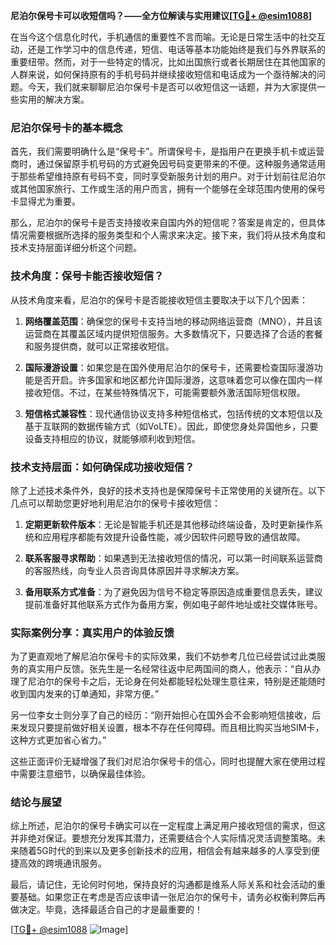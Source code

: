 **尼泊尔保号卡可以收短信吗？——全方位解读与实用建议[[TG💪+ @esim1088](https://t.me/s/esim1088)]**

在当今这个信息化时代，手机通信的重要性不言而喻。无论是日常生活中的社交互动，还是工作学习中的信息传递，短信、电话等基本功能始终是我们与外界联系的重要纽带。然而，对于一些特定的情况，比如出国旅行或者长期居住在其他国家的人群来说，如何保持原有的手机号码并继续接收短信和电话成为一个亟待解决的问题。今天，我们就来聊聊尼泊尔保号卡是否可以收短信这一话题，并为大家提供一些实用的解决方案。

### 尼泊尔保号卡的基本概念

首先，我们需要明确什么是“保号卡”。所谓保号卡，是指用户在更换手机卡或运营商时，通过保留原手机号码的方式避免因号码变更带来的不便。这种服务通常适用于那些希望维持原有号码不变，同时享受新服务计划的用户。对于计划前往尼泊尔或其他国家旅行、工作或生活的用户而言，拥有一个能够在全球范围内使用的保号卡显得尤为重要。

那么，尼泊尔的保号卡是否支持接收来自国内外的短信呢？答案是肯定的，但具体情况需要根据所选择的服务类型和个人需求来决定。接下来，我们将从技术角度和技术支持层面详细分析这个问题。

### 技术角度：保号卡能否接收短信？

从技术角度来看，尼泊尔的保号卡是否能接收短信主要取决于以下几个因素：

1. **网络覆盖范围**：确保您的保号卡支持当地的移动网络运营商（MNO），并且该运营商在其覆盖区域内提供短信服务。大多数情况下，只要选择了合适的套餐和服务提供商，就可以正常接收短信。
   
2. **国际漫游设置**：如果您是在国外使用尼泊尔的保号卡，还需要检查国际漫游功能是否开启。许多国家和地区都允许国际漫游，这意味着您可以像在国内一样接收短信。不过，在某些特殊情况下，可能需要额外激活国际短信权限。

3. **短信格式兼容性**：现代通信协议支持多种短信格式，包括传统的文本短信以及基于互联网的数据传输方式（如VoLTE）。因此，即使您身处异国他乡，只要设备支持相应的协议，就能够顺利收到短信。

### 技术支持层面：如何确保成功接收短信？

除了上述技术条件外，良好的技术支持也是保障保号卡正常使用的关键所在。以下几点可以帮助您更好地利用尼泊尔的保号卡接收短信：

1. **定期更新软件版本**：无论是智能手机还是其他移动终端设备，及时更新操作系统和应用程序都能有效提升设备性能，减少因软件问题导致的通信故障。

2. **联系客服寻求帮助**：如果遇到无法接收短信的情况，可以第一时间联系运营商的客服热线，向专业人员咨询具体原因并寻求解决方案。

3. **备用联系方式准备**：为了避免因为信号不稳定等原因造成重要信息丢失，建议提前准备好其他联系方式作为备用方案，例如电子邮件地址或社交媒体账号。

### 实际案例分享：真实用户的体验反馈

为了更直观地了解尼泊尔保号卡的实际效果，我们不妨参考几位已经尝试过此类服务的真实用户反馈。张先生是一名经常往返中尼两国间的商人，他表示：“自从办理了尼泊尔的保号卡之后，无论身在何处都能轻松处理生意往来，特别是还能随时收到国内发来的订单通知，非常方便。”

另一位李女士则分享了自己的经历：“刚开始担心在国外会不会影响短信接收，后来发现只要提前做好相关设置，根本不存在任何障碍。而且相比购买当地SIM卡，这种方式更加省心省力。”

这些正面评价无疑增强了我们对尼泊尔保号卡的信心，同时也提醒大家在使用过程中需要注意细节，以确保最佳体验。

### 结论与展望

综上所述，尼泊尔的保号卡确实可以在一定程度上满足用户接收短信的需求，但这并非绝对保证。要想充分发挥其潜力，还需要结合个人实际情况灵活调整策略。未来随着5G时代的到来以及更多创新技术的应用，相信会有越来越多的人享受到便捷高效的跨境通讯服务。

最后，请记住，无论何时何地，保持良好的沟通都是维系人际关系和社会活动的重要基础。如果您正在考虑是否应该申请一张尼泊尔的保号卡，请务必权衡利弊后再做决定。毕竟，选择最适合自己的才是最重要的！

[[TG💪+ @esim1088](https://t.me/s/esim1088) ![Image](https://i.postimg.cc/4NQfJmqS/Snipaste-2025-05-13-00-14-12.png)]